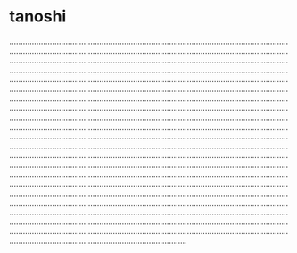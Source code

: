 # tanoshi
...........................................................................................................................................................................................................................................................................................................................................................................................................................................................................................................................................................................................................................................................................................................................................................................................................................................................................................................................................................................................................................................................................................................................................................................................................................................................................................................................................................................................................................................................................................................................................................................................................................................................................................................................................................................................................................................................................................................................................................................................................................................................................................................................................................................................................................................................................................................................................................................................................................................................................................................................................................................................................................................................................................................................................................................................